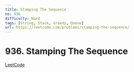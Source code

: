 ```yaml
---
title: Stamping The Sequence
no: 936
difficulty: Hard
tags: [String, Stack, Greedy, Queue]
url: https://leetcode.com/problems/stamping-the-sequence/
---
```


# 936. Stamping The Sequence

[LeetCode](https://leetcode.com/problems/stamping-the-sequence/)

